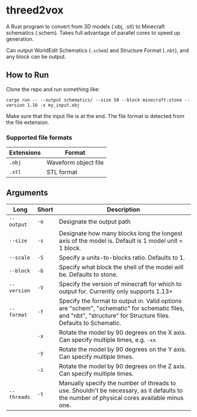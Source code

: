# threed2vox

A Rust program to convert from 3D models (.obj, .stl) to Minecraft schematics (.schem). Takes full advantage of parallel cores to speed up generation.

Can output WorldEdit Schematics (`.schem`) and Structure Format (`.nbt`), and any block can be output.

## How to Run
Clone the repo and run something like:

```
cargo run -- --output schematics/ --size 50 --block minecraft:stone --version 1.16 -x my_input.obj
```

Make sure that the input file is at the end. The file format is detected from the file extension.

### Supported file formats
|Extensions|Format|
|----------|------|
|`.obj`|Waveform object file|
|`.stl`|STL format|

## Arguments

|Long|Short|Description|
|----|-----|-----------|
|`--output`|`-o`|Designate the output path|
|`--size`|`-s`|Designate how many blocks long the longest axis of the model is. Default is 1 model unit = 1 block.|
|`--scale`|`-S`|Specify a units-to-blocks ratio. Defaults to 1.|
|`--block`|`-b`|Specify what block the shell of the model will be. Defaults to stone.|
|`--version`|`-V`|Specify the version of minecraft for which to output for. Currently only supports 1.13+|
|`--format`|`-f`|Specify the format to output in. Valid options are "schem", "schematic" for schematic files, and "nbt", "structure" for Structure files. Defaults to Schematic.|
||`-x`|Rotate the model by 90 degrees on the X axis. Can specify multiple times, e.g. `-xx`|
||`-y`|Rotate the model by 90 degrees on the Y axis. Can specify multiple times.|
||`-z`|Rotate the model by 90 degrees on the Z axis. Can specify multiple times.|
|`--threads`|`-t`|Manually specify the number of threads to use. Shouldn't be necessary, as it defaults to the number of physical cores available minus one.|


